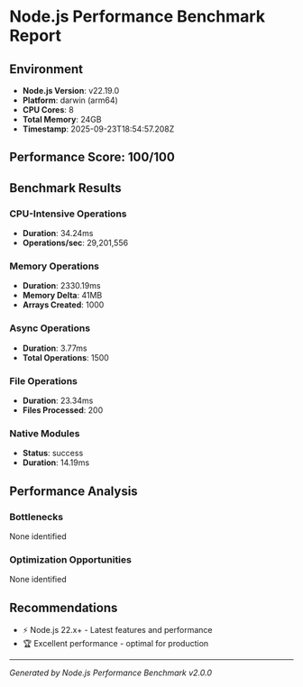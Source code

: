 # Node.js Performance Benchmark Report

## Environment
- **Node.js Version**: v22.19.0
- **Platform**: darwin (arm64)
- **CPU Cores**: 8
- **Total Memory**: 24GB
- **Timestamp**: 2025-09-23T18:54:57.208Z

## Performance Score: 100/100

## Benchmark Results

### CPU-Intensive Operations
- **Duration**: 34.24ms
- **Operations/sec**: 29,201,556

### Memory Operations
- **Duration**: 2330.19ms
- **Memory Delta**: 41MB
- **Arrays Created**: 1000

### Async Operations
- **Duration**: 3.77ms
- **Total Operations**: 1500

### File Operations
- **Duration**: 23.34ms
- **Files Processed**: 200

### Native Modules
- **Status**: success
- **Duration**: 14.19ms

## Performance Analysis

### Bottlenecks
None identified

### Optimization Opportunities
None identified

## Recommendations
- ⚡ Node.js 22.x+ - Latest features and performance
- 🏆 Excellent performance - optimal for production

---
*Generated by Node.js Performance Benchmark v2.0.0*
